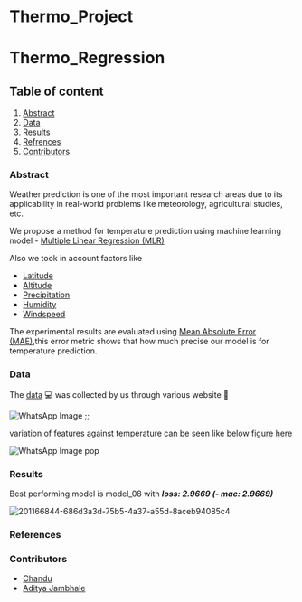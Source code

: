 # Thermo_Project
# Thermo_Regression

## Table of content
1. [Abstract](https://github.com/ad5454/Thermo_Project/blob/main/README.md#abstract)
2. [Data](https://github.com/ad5454/Thermo_Project/blob/main/README.md#data)
3. [Results](https://github.com/ad5454/Thermo_Project/blob/main/README.md#rersuts)
4. [Refrences](https://github.com/ad5454/Thermo_Project/blob/main/README.md#references)
5. [Contributors](https://github.com/ad5454/Thermo_Project/blob/main/README.md#contributors)
### Abstract
Weather prediction is one of the most important research areas due to its applicability in real-world problems like meteorology, agricultural studies, etc.

We propose a method for temperature prediction using machine learning model - [Multiple Linear Regression (MLR)](https://en.wikipedia.org/wiki/Linear_regression)

 Also we took in account factors like 
* [Latitude](https://en.wikipedia.org/wiki/Latitude)
* [Altitude](https://en.wikipedia.org/wiki/Altitude)
* [Precipitation](https://en.wikipedia.org/wiki/Precipitation)
* [Humidity](https://en.wikipedia.org/wiki/Humidity)
* [Windspeed](https://en.wikipedia.org/wiki/Windspeed)

The experimental results are evaluated using  [Mean Absolute Error (MAE)](),this error metric shows that how much precise our model is for temperature prediction.

### Data

The [data](https://github.com/ad5454/Thermo_Project/blob/main/regression_csv_01.csv) :computer: was collected by us through various website :scroll:


![WhatsApp Image ;;](https://user-images.githubusercontent.com/96897186/203904374-4ec4a608-5a58-4926-aa14-201998781a8a.jpeg)

variation of features against temperature can be seen like below figure [here](https://github.com/ad5454/Thermo_Project/blob/main/Data_Graphs.ipynb)

![WhatsApp Image pop](https://user-images.githubusercontent.com/96897186/203904426-91fd0ee8-3d21-4d2d-adbe-1d0e811d0afd.jpeg)



### Results

Best performing model is model_08 with **_loss: 2.9669 (- mae: 2.9669)_**


![201166844-686d3a3d-75b5-4a37-a55d-8aceb94085c4](https://user-images.githubusercontent.com/96897186/203903936-acfd37b4-3028-4221-a5f6-c954426720da.jpeg)




### References

### Contributors
* [Chandu](https://github.com/Chandu106)
* [Aditya Jambhale](https://github.com/adijams01)
